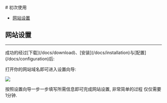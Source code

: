 <meta charset="utf-8">
# 初次使用

- [网站设置](#website-setup)

<a name="website-setup"></a>
## 网站设置
<hr>
成功的经过[下载](/docs/download)、[安装](/docs/installation)与[配置](/docs/configuration)后:

打开你的网站域名即可进入设置向导:

![](/assets/images/startup-install-page1.jpeg)

按照设置向导一步一步填写所需信息即可完成网站设置, 非常简单的过程 仅仅需要1分钟.

